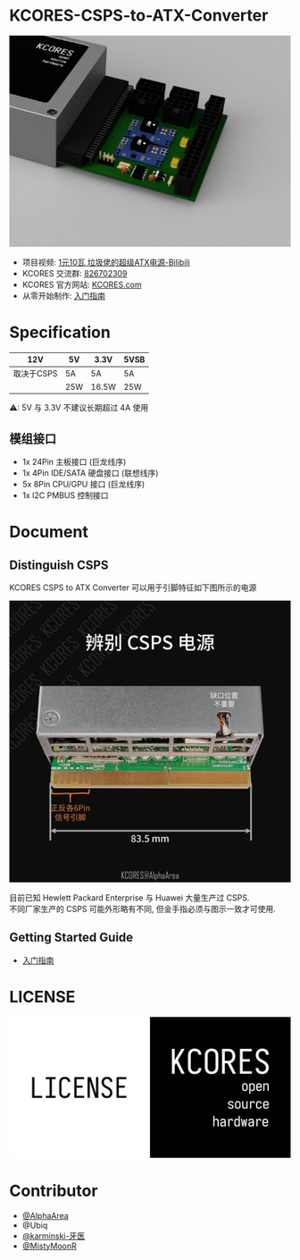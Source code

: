 # KCORES-CSPS-to-ATX-Converter

![KCORES CSPS to ATX Converter](Document\Image\Cover\Cover1.png)

- 项目视频: [1元10瓦 垃圾佬的超级ATX电源-Bilibili](https://www.bilibili.com/video/BV12A411N7AG/)
- KCORES 交流群: [826702309](https://jq.qq.com/?_wv=1027&k=jcr07ZYG)
- KCORES 官方网站: [KCORES.com](https://kcores.com/)
- 从零开始制作: [入门指南](Document\Getting_Started_Guide.md)

# Specification

| 12V   | 5V    | 3.3V  | 5VSB  |
|-------|-------|-------|-------|
|取决于CSPS| 5A | 5A    | 5A    |
|       | 25W   | 16.5W | 25W   |

⚠: 5V 与 3.3V 不建议长期超过 4A 使用

## 模组接口
- 1x 24Pin 主板接口 (巨龙线序)
- 1x 4Pin IDE/SATA 硬盘接口 (联想线序)
- 5x 8Pin CPU/GPU 接口 (巨龙线序)
- 1x I2C PMBUS 控制接口

# Document

## Distinguish CSPS

KCORES CSPS to ATX Converter 可以用于引脚特征如下图所示的电源

![辨别 CSPS 电源](Document\Image\Cover\Distinguish_CSPS.jpg)

目前已知 Hewlett Packard Enterprise 与 Huawei 大量生产过 CSPS.  
不同厂家生产的 CSPS 可能外形略有不同, 但金手指必须与图示一致才可使用.  

## Getting Started Guide

- [入门指南](Document\Getting_Started_Guide.md)

# LICENSE

![KCORES 许可证](https://github.com/KCORES/kcores-license/raw/main/bandge/kcores-open-source-license-bandge.png)

# Contributor

- [@AlphaArea](https://github.com/alphaarea)
- @Ubiq
- [@karminski-牙医](https://github.com/karminski)
- [@MistyMoonR](https://github.com/MistyMoonR)
